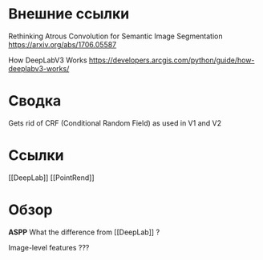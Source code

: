
# Внешние ссылки


Rethinking Atrous Convolution for Semantic Image Segmentation
https://arxiv.org/abs/1706.05587

How DeepLabV3 Works
https://developers.arcgis.com/python/guide/how-deeplabv3-works/


# Сводка

Gets rid of CRF (Conditional Random Field) as used in V1 and V2

# Ссылки

[[DeepLab]]
[[PointRend]]


# Обзор


**ASPP**
What the difference from [[DeepLab]] ?

Image-level features
???

